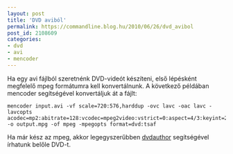 ```yaml
---
layout: post
title: 'DVD aviból'
permalink: https://commandline.blog.hu/2010/06/26/dvd_avibol
post_id: 2108609
categories: 
- dvd
- avi
- mencoder
---
```


Ha egy avi fájlból szeretnénk DVD-videót készíteni, első lépésként megfelelő mpeg formátumra kell konvertálnunk. A következő példában mencoder segítségével konvertáljuk át a fájlt: 
```
mencoder input.avi -vf scale=720:576,harddup -ovc lavc -oac lavc -lavcopts acodec=mp2:abitrate=128:vcodec=mpeg2video:vstrict=0:aspect=4/3:keyint=25:vrc_buf_size=1835:vbitrate=5500:vrc_maxrate=5500:vrc_minrate=5500 -o output.mpg -of mpeg -mpegopts format=dvd:tsaf
``` 
Ha már kész az mpeg, akkor legegyszerűbben 
[dvdauthor](http://commandline.blog.hu/2010/03/05/dvdauthor) segítségével írhatunk belőle DVD-t.